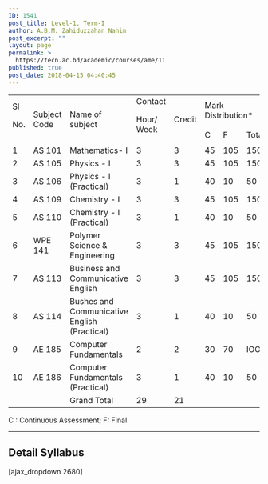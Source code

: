 ```yaml
---
ID: 1541
post_title: Level-1, Term-I
author: A.B.M. Zahiduzzahan Nahim
post_excerpt: ""
layout: page
permalink: >
  https://tecn.ac.bd/academic/courses/ame/11
published: true
post_date: 2018-04-15 04:40:45
---
```

<table id="table" width="635">
<tbody>
<tr>
<td rowspan="2" width="33">Sl

No.</td>
<td rowspan="2" width="87">Subject Code</td>
<td rowspan="2" width="230">Name of subject</td>
<td rowspan="2" width="57">Contact

Hour/ Week</td>
<td rowspan="2" width="57">Credit</td>
<td colspan="3" width="171">Mark Distribution*</td>
</tr>
<tr>
<td width="57">C</td>
<td width="57">F</td>
<td width="57">Total</td>
</tr>
<tr>
<td width="33">1</td>
<td width="87">AS 101</td>
<td width="230">Mathematics- I</td>
<td width="57">3</td>
<td width="57">3</td>
<td width="57">45</td>
<td width="57">105</td>
<td width="57">150</td>
</tr>
<tr>
<td width="33">2</td>
<td width="87">AS 105</td>
<td width="230">Physics - I</td>
<td width="57">3</td>
<td width="57">3</td>
<td width="57">45</td>
<td width="57">105</td>
<td width="57">150</td>
</tr>
<tr>
<td width="33">3</td>
<td width="87">AS 106</td>
<td width="230">Physics - I (Practical)</td>
<td width="57">3</td>
<td width="57">1</td>
<td width="57">40</td>
<td width="57">10</td>
<td width="57">50</td>
</tr>
<tr>
<td width="33">4</td>
<td width="87">AS 109</td>
<td width="230">Chemistry - I</td>
<td width="57">3</td>
<td width="57">3</td>
<td width="57">45</td>
<td width="57">105</td>
<td width="57">150</td>
</tr>
<tr>
<td width="33">5</td>
<td width="87">AS 110</td>
<td width="230">Chemistry - I (Practical)</td>
<td width="57">3</td>
<td width="57">1</td>
<td width="57">40</td>
<td width="57">10</td>
<td width="57">50</td>
</tr>
<tr>
<td width="33">6</td>
<td width="87">WPE 141</td>
<td width="230">Polymer Science &amp; Engineering</td>
<td width="57">3</td>
<td width="57">3</td>
<td width="57">45</td>
<td width="57">105</td>
<td width="57">150</td>
</tr>
<tr>
<td width="33">7</td>
<td width="87">AS 113</td>
<td width="230">Business and Communicative English</td>
<td width="57">3</td>
<td width="57">3</td>
<td width="57">45</td>
<td width="57">105</td>
<td width="57">150</td>
</tr>
<tr>
<td width="33">8</td>
<td width="87">AS 114</td>
<td width="230">Bushes and Communicative English (Practical)</td>
<td width="57">3</td>
<td width="57">1</td>
<td width="57">40</td>
<td width="57">10</td>
<td width="57">50</td>
</tr>
<tr>
<td width="33">9</td>
<td width="87">AE 185</td>
<td width="230">Computer Fundamentals</td>
<td width="57">2</td>
<td width="57">2</td>
<td width="57">30</td>
<td width="57">70</td>
<td width="57">IOO</td>
</tr>
<tr>
<td width="33">10</td>
<td width="87">AE 186</td>
<td width="230">Computer Fundamentals (Practical)</td>
<td width="57">3</td>
<td width="57">1</td>
<td width="57">40</td>
<td width="57">10</td>
<td width="57">50</td>
</tr>
<tr>
<td width="33"></td>
<td width="87"></td>
<td width="230">Grand Total</td>
<td width="57">29</td>
<td width="57">21</td>
<td width="57"></td>
<td width="57"></td>
<td width="57"></td>
</tr>
</tbody>
</table>
C : Continuous Assessment; F: Final.

<hr />

<h2>Detail Syllabus</h2>
[ajax_dropdown 2680]